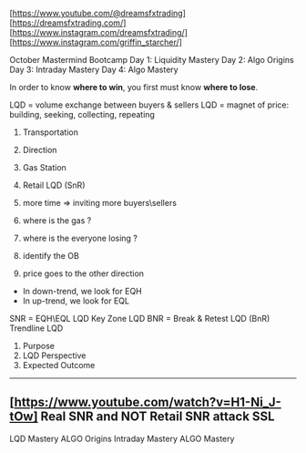 [https://www.youtube.com/@dreamsfxtrading]  
[https://dreamsfxtrading.com/]  
[https://www.instagram.com/dreamsfxtrading/]  
[https://www.instagram.com/griffin_starcher/]

October Mastermind Bootcamp
Day 1: Liquidity Mastery
Day 2: Algo Origins
Day 3: Intraday Mastery
Day 4: Algo Mastery


In order to know **where to win**, you first must know **where to lose**.

LQD = volume exchange between buyers & sellers
LQD = magnet of price: building, seeking, collecting, repeating


1. Transportation
2. Direction
3. Gas Station


1. Retail LQD (SnR)

1. more time => inviting more buyers\sellers 
2. where is the gas ? 
3. where is the everyone losing ? 
4. identify the OB
5. price goes to the other direction


- In down-trend, we look for EQH
- In up-trend, we look for EQL

SNR = EQH\EQL LQD
Key Zone LQD
BNR = Break & Retest LQD (BnR)
Trendline LQD


1. Purpose
2. LQD Perspective
3. Expected Outcome





--------------------------------------
[https://www.youtube.com/watch?v=H1-Ni_J-tOw]
Real SNR and NOT Retail SNR
attack SSL
--------------------------------------


LQD Mastery
ALGO Origins
Intraday Mastery
ALGO Mastery
